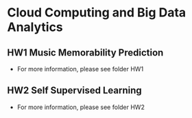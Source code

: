 # Cloud Computing and Big Data Analytics

## HW1 Music Memorability Prediction
* For more information, please see folder HW1
## HW2 Self Supervised Learning
* For more information, please see folder HW2